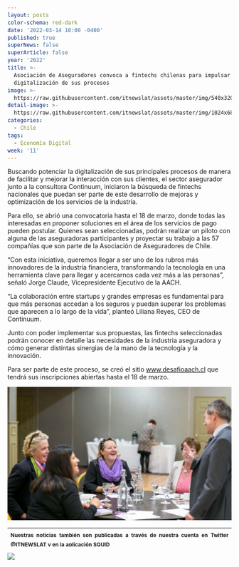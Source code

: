 ```yaml
---
layout: posts
color-schema: red-dark
date: '2022-03-14 10:00 -0400'
published: true
superNews: false
superArticle: false
year: '2022'
title: >-
  Asociación de Aseguradores convoca a fintechs chilenas para impulsar la
  digitalización de sus procesos
image: >-
  https://raw.githubusercontent.com/itnewslat/assets/master/img/540x320/reunion-p.jpg
detail-image: >-
  https://raw.githubusercontent.com/itnewslat/assets/master/img/1024x680/reunion-g.jpg
categories:
  - Chile
tags:
  - Economía Digital
week: '11'
---
```

Buscando potenciar la digitalización de sus principales procesos de manera de facilitar y mejorar la interacción con sus clientes, el sector asegurador junto a la consultora Continuum, iniciaron la búsqueda de fintechs nacionales que puedan ser parte de este desarrollo de mejoras y optimización de los servicios de la industria. 

Para ello, se abrió una convocatoria hasta el 18 de marzo, donde todas las interesadas en proponer soluciones en el área de los servicios de pago pueden postular. Quienes sean seleccionadas, podrán realizar un piloto con alguna de las aseguradoras participantes y proyectar su trabajo a las 57 compañías que son parte de la Asociación de Aseguradores de Chile. 

“Con esta iniciativa, queremos llegar a ser uno de los rubros más innovadores de la industria financiera, transformando la tecnología en una herramienta clave para llegar y acercarnos cada vez más a las personas”, señaló Jorge Claude, Vicepresidente Ejecutivo de la AACH.

“La colaboración entre startups y grandes empresas es fundamental para que más personas accedan a los seguros y puedan superar los problemas que aparecen a lo largo de la vida”, planteó Liliana Reyes, CEO de Continuum.

Junto con poder implementar sus propuestas, las fintechs seleccionadas podrán conocer en detalle las necesidades de la industria aseguradora y cómo generar distintas sinergias de la mano de la tecnología y la innovación. 
 
Para ser parte de este proceso, se creó el sitio www.desafioaach.cl que tendrá sus inscripciones abiertas hasta el 18 de marzo.

![](https://raw.githubusercontent.com/itnewslat/assets/master/img/540x320/reunion-p.jpg)

<table style="height: 42px;" width="569">
<tbody>
<tr>
<td style="text-align: justify;"><sub><strong>Nuestras noticias también son publicadas a través de nuestra cuenta en Twitter <a href="https://twitter.com/itnewslat?lang=es">@ITNEWSLAT</a> y en la aplicación <a href="https://squidapp.co/en/">SQUID</a></strong></sub></td>
</tr>
</tbody>
</table>

<img src="https://tracker.metricool.com/c3po.jpg?hash=56f88a41e39ab42c063cc51676587a04"/>

